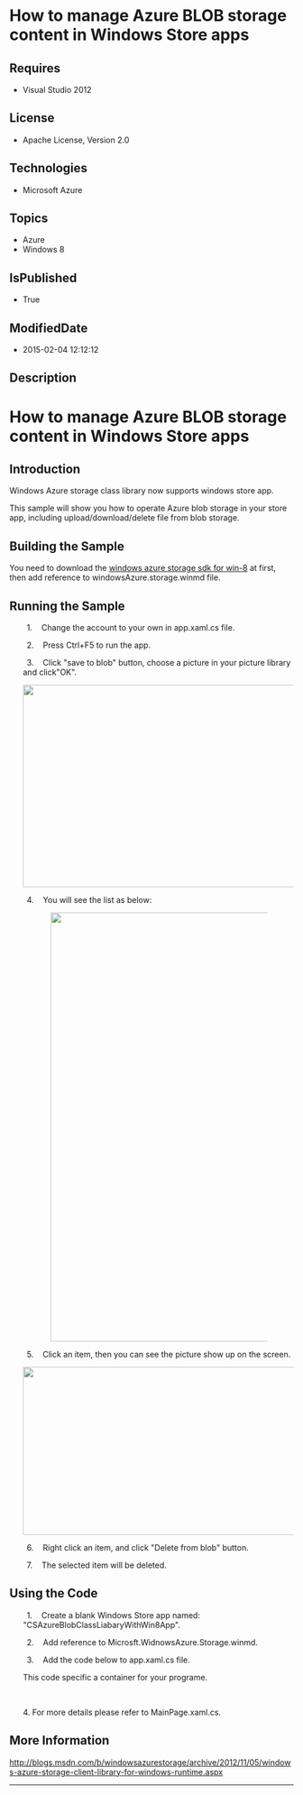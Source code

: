 # How to manage Azure BLOB storage content in Windows Store apps
## Requires
* Visual Studio 2012
## License
* Apache License, Version 2.0
## Technologies
* Microsoft Azure
## Topics
* Azure
* Windows 8
## IsPublished
* True
## ModifiedDate
* 2015-02-04 12:12:12
## Description

<h1><span lang="EN-US">How to manage Azure BLOB storage content in Windows Store apps</span></h1>
<h2><span lang="EN-US">Introduction</span></h2>
<p class="Normal"><span lang="EN-US">Windows Azure storage class library now supports windows store app.</span></p>
<p class="Normal"><span lang="EN-US">This sample will show you how to operate Azure blob storage in your store app, including upload/download/delete file from blob storage.</span></p>
<h2><span lang="EN-US">Building the Sample</span></h2>
<p class="MsoNormal"><span lang="EN-US">You need to download the <a href="http://az412849.vo.msecnd.net/downloads01/Microsoft.WindowsAzure.Storage-for-win8.zip">
windows azure storage sdk for win-8</a> at first, then add reference to windowsAzure.storage.winmd file.</span></p>
<h2><span lang="EN-US">Running the Sample</span></h2>
<p class="Normal" style="margin-left:18.0pt; text-indent:5.0pt"><span lang="EN-US"><span>1.<span style="font:7.0pt &quot;Times New Roman&quot;">&nbsp;&nbsp;&nbsp;&nbsp;&nbsp;&nbsp;
</span></span></span><span lang="EN-US">Change the account to your own in app.xaml.cs file.</span></p>
<p class="Normal" style="margin-left:18.0pt; text-indent:5.0pt"><span lang="EN-US"><span>2.<span style="font:7.0pt &quot;Times New Roman&quot;">&nbsp;&nbsp;&nbsp;&nbsp;&nbsp;&nbsp;
</span></span></span><span lang="EN-US">Press Ctrl&#43;F5 to run the app.</span></p>
<p class="Normal" style="margin-left:18.0pt; text-indent:5.0pt"><span lang="EN-US"><span>3.<span style="font:7.0pt &quot;Times New Roman&quot;">&nbsp;&nbsp;&nbsp;&nbsp;&nbsp;&nbsp;
</span></span></span><span lang="EN-US">Click &quot;save to blob&quot; button, choose a picture in your picture library and click&quot;OK&quot;.
</span></p>
<p class="Normal" style="margin-left:18.0pt"><span lang="EN-US"><img src="/site/view/file/85212/1/image.png" alt="" width="576" height="359" align="middle">
</span></p>
<p class="Normal" style="margin-left:18.0pt; text-indent:5.0pt"><span lang="EN-US"><span>4.<span style="font:7.0pt &quot;Times New Roman&quot;">&nbsp;&nbsp;&nbsp;&nbsp;&nbsp;&nbsp;
</span></span></span><span lang="EN-US">You will see the list as below:</span></p>
<p class="Normal" style="margin-left:18.0pt; text-indent:5.0pt">&nbsp;&nbsp;&nbsp;&nbsp;&nbsp;&nbsp;
<span lang="EN-US"><span>&nbsp; <img src="/site/view/file/85213/1/image.png" alt="" width="392" height="761" align="middle">
</span></span></p>
<p class="Normal" style="margin-left:18.0pt; text-indent:5.0pt"><span lang="EN-US"><span>5.<span style="font:7.0pt &quot;Times New Roman&quot;">&nbsp;&nbsp;&nbsp;&nbsp;&nbsp;&nbsp;
</span></span></span><span lang="EN-US">Click an item, then you can see the picture show up on the screen.</span></p>
<p class="Normal" style="margin-left:18.0pt"><span lang="EN-US"><img src="/site/view/file/85214/1/image.png" alt="" width="577" height="298" align="middle">
</span></p>
<p class="Normal" style="margin-left:18.0pt; text-indent:5.0pt"><span lang="EN-US"><span>6.<span style="font:7.0pt &quot;Times New Roman&quot;">&nbsp;&nbsp;&nbsp;&nbsp;&nbsp;&nbsp;
</span></span></span><span lang="EN-US">Right click an item, and click &quot;Delete from blob&quot; button.</span></p>
<p class="Normal" style="margin-left:18.0pt; text-indent:5.0pt"><span lang="EN-US"><span>7.<span style="font:7.0pt &quot;Times New Roman&quot;">&nbsp;&nbsp;&nbsp;&nbsp;&nbsp;&nbsp;
</span></span></span><span lang="EN-US">The selected item will be deleted.</span></p>
<h2><span lang="EN-US">Using the Code</span></h2>
<p class="Normal" style="margin-left:18.0pt; text-indent:5.0pt"><span lang="EN-US"><span>1.<span style="font:7.0pt &quot;Times New Roman&quot;">&nbsp;&nbsp;&nbsp;&nbsp;&nbsp;&nbsp;
</span></span></span><span lang="EN-US">Create a blank Windows Store app named: &quot;CSAzureBlobClassLiabaryWithWin8App&quot;.</span></p>
<p class="Normal" style="margin-left:18.0pt; text-indent:5.0pt"><span lang="EN-US"><span>2.<span style="font:7.0pt &quot;Times New Roman&quot;">&nbsp;&nbsp;&nbsp;&nbsp;&nbsp;&nbsp;
</span></span></span><span lang="EN-US">Add reference to Microsft.WidnowsAzure.Storage.winmd.</span></p>
<p class="Normal" style="margin-left:18.0pt; text-indent:5.0pt"><span lang="EN-US"><span>3.<span style="font:7.0pt &quot;Times New Roman&quot;">&nbsp;&nbsp;&nbsp;&nbsp;&nbsp;&nbsp;
</span></span></span><span lang="EN-US">Add the code below to app.xaml.cs file.</span></p>
<p class="Normal" style="margin-left:18.0pt"><span lang="EN-US">This code specific a container for your programe.</span></p>
<p class="Normal" style="margin-left:18.0pt"><span lang="EN-US">&nbsp;</span></p>
<p class="Normal" style="margin-left:18.0pt"><span lang="EN-US">4. For more details please refer to
<span class="SpellE">MainPage.xaml.cs</span>.</span></p>
<h2><span lang="EN-US">More Information</span></h2>
<p class="MsoNormal"><span lang="EN-US"><a href="http://blogs.msdn.com/b/windowsazurestorage/archive/2012/11/05/windows-azure-storage-client-library-for-windows-runtime.aspx">http://blogs.msdn.com/b/windowsazurestorage/archive/2012/11/05/windows-azure-storage-client-library-for-windows-runtime.aspx</a></span></p>
<hr>
<div><a href="http://go.microsoft.com/?linkid=9759640" style="margin-top:3px"><img src="http://bit.ly/onecodelogo" alt="">
</a></div>
